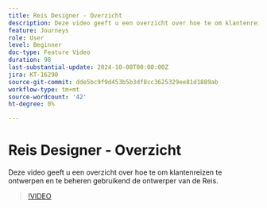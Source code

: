 ```yaml
---
title: Reis Designer - Overzicht
description: Deze video geeft u een overzicht over hoe te om klantenreizen te ontwerpen en te beheren gebruikend de ontwerper van de Reis.
feature: Journeys
role: User
level: Beginner
doc-type: Feature Video
duration: 98
last-substantial-update: 2024-10-08T00:00:00Z
jira: KT-16290
source-git-commit: dde5bc9f9d453b5b3df8cc3625329ee81d1889ab
workflow-type: tm+mt
source-wordcount: '42'
ht-degree: 0%

---
```



# Reis Designer - Overzicht

Deze video geeft u een overzicht over hoe te om klantenreizen te ontwerpen en te beheren gebruikend de ontwerper van de Reis.

>[!VIDEO](https://video.tv.adobe.com/v/3432672/?learn=on)
